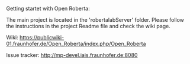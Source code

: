 Getting startet with Open Roberta:

The main project is located in the 'robertalabServer' folder.
Please follow the instructions in the project Readme file and check
the wiki page.

Wiki:
https://publicwiki-01.fraunhofer.de/Open_Roberta/index.php/Open_Roberta

Issue tracker:
http://mp-devel.iais.fraunhofer.de:8080



